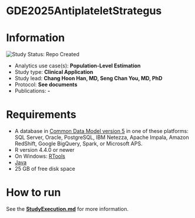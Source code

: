 GDE2025AntiplateletStrategus
==============================

Information
===========

<img src="https://img.shields.io/badge/Study%20Status-Repo%20Created-lightgray.svg" alt="Study Status: Repo Created">

- Analytics use case(s): **Population-Level Estimation**
- Study type: **Clinical Application**
- Study lead: **Chang Hoon Han, MD, Seng Chan You, MD, PhD**
- Protocol: **See documents**
- Publications: **-**

Requirements
============

- A database in [Common Data Model version 5](https://ohdsi.github.io/CommonDataModel/) in one of these platforms: SQL Server, Oracle, PostgreSQL, IBM Netezza, Apache Impala, Amazon RedShift, Google BigQuery, Spark, or Microsoft APS.
- R version 4.4.0 or newer 
- On Windows: [RTools](http://cran.r-project.org/bin/windows/Rtools/)
- [Java](http://java.com)
- 25 GB of free disk space

How to run
==========
See the **[StudyExecution.md](template_docs/StudyExecution.md)** for more information.